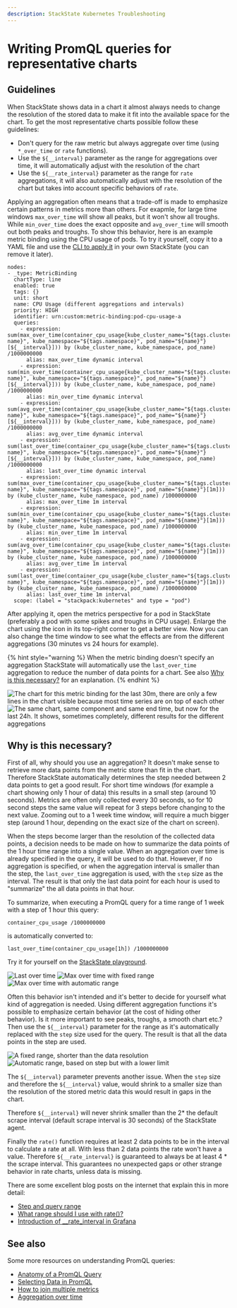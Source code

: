 ```yaml
---
description: StackState Kubernetes Troubleshooting
---
```


# Writing PromQL queries for representative charts

## Guidelines

When StackState shows data in a chart it almost always needs to change the resolution of the stored data to make it fit into the available space for the chart. To get the most representative charts possible follow these guidelines:

* Don't query for the raw metric but always aggregate over time (using `*_over_time` or `rate` functions).
* Use the `${__interval}` parameter as the range for aggregations over time, it will automatically adjust with the resolution of the chart
* Use the `${__rate_interval}` parameter as the range for `rate` aggregations, it will also automatically adjust with the resolution of the chart but takes into account specific behaviors of `rate`.

Applying an aggregation often means that a trade-off is made to emphasize certain patterns in metrics more than others. For exapmle, for large time windows `max_over_time` will show all peaks, but it won't show all troughs. While `min_over_time` does the exact opposite and `avg_over_time` will smooth out both peaks and troughs. To show this behavior, here is an example metric binding using the CPU usage of pods. To try it yourself, copy it to a YAML file and use the [CLI to apply it](./k8s-add-charts.md#create-or-update-the-metric-binding-in-stackstate) in your own StackState (you can remove it later).

```
nodes:
- _type: MetricBinding
  chartType: line
  enabled: true
  tags: {}
  unit: short
  name: CPU Usage (different aggregations and intervals)
  priority: HIGH
  identifier: urn:custom:metric-binding:pod-cpu-usage-a
  queries:
    - expression: sum(max_over_time(container_cpu_usage{kube_cluster_name="${tags.cluster-name}", kube_namespace="${tags.namespace}", pod_name="${name}"}[${__interval}])) by (kube_cluster_name, kube_namespace, pod_name) /1000000000
      alias: max_over_time dynamic interval
    - expression: sum(min_over_time(container_cpu_usage{kube_cluster_name="${tags.cluster-name}", kube_namespace="${tags.namespace}", pod_name="${name}"}[${__interval}])) by (kube_cluster_name, kube_namespace, pod_name) /1000000000
      alias: min_over_time dynamic interval
    - expression: sum(avg_over_time(container_cpu_usage{kube_cluster_name="${tags.cluster-name}", kube_namespace="${tags.namespace}", pod_name="${name}"}[${__interval}])) by (kube_cluster_name, kube_namespace, pod_name) /1000000000
      alias: avg_over_time dynamic interval
    - expression: sum(last_over_time(container_cpu_usage{kube_cluster_name="${tags.cluster-name}", kube_namespace="${tags.namespace}", pod_name="${name}"}[${__interval}])) by (kube_cluster_name, kube_namespace, pod_name) /1000000000
      alias: last_over_time dynamic interval
    - expression: sum(max_over_time(container_cpu_usage{kube_cluster_name="${tags.cluster-name}", kube_namespace="${tags.namespace}", pod_name="${name}"}[1m])) by (kube_cluster_name, kube_namespace, pod_name) /1000000000
      alias: max_over_time 1m interval
    - expression: sum(min_over_time(container_cpu_usage{kube_cluster_name="${tags.cluster-name}", kube_namespace="${tags.namespace}", pod_name="${name}"}[1m])) by (kube_cluster_name, kube_namespace, pod_name) /1000000000
      alias: min_over_time 1m interval
    - expression: sum(avg_over_time(container_cpu_usage{kube_cluster_name="${tags.cluster-name}", kube_namespace="${tags.namespace}", pod_name="${name}"}[1m])) by (kube_cluster_name, kube_namespace, pod_name) /1000000000
      alias: avg_over_time 1m interval
    - expression: sum(last_over_time(container_cpu_usage{kube_cluster_name="${tags.cluster-name}", kube_namespace="${tags.namespace}", pod_name="${name}"}[1m])) by (kube_cluster_name, kube_namespace, pod_name) /1000000000
      alias: last_over_time 1m interval
  scope: (label = "stackpack:kubernetes" and type = "pod")
```

After applying it, open the metrics perspective for a pod in StackState (preferably a pod with some spikes and troughs in CPU usage). Enlarge the chart using the icon in its top-right corner to get a better view. Now you can also change the time window to see what the effects are from the different aggregations (30 minutes vs 24 hours for example). 

{% hint style="warning %}
When the metric binding doesn't specify an aggregation StackState will automatically use the `last_over_time` aggregation to reduce the number of data points for a chart. See also [Why is this necessary?](./k8s-writing-promql-for-charts.md#why) for an explanation.
{% endhint %}

![The chart for this metric binding for the last 30m, there are only a few lines in the chart visible because most time series are on top of each other](../../.gitbook/assets/k8s/metric-aggregation-differences-30m.png)
![The same chart, same component and same end time, but now for the last 24h. It shows, sometimes completely, different results for the different aggregations](../../.gitbook/assets/k8s/metric-aggregation-differences-24h.png)

## Why is this necessary?

First of all, why should you use an aggregation? It doesn't make sense to retrieve more data points from the metric store than fit in the chart. Therefore StackState automatically determines the step needed between 2 data points to get a good result. For short time windows (for example a chart showing only 1 hour of data) this results in a small step (around 10 seconds). Metrics are often only collected every 30 seconds, so for 10 second steps the same value will repeat for 3 steps before changing to the next value. Zooming out to a 1 week time window, will require a much bigger step (around 1 hour, depending on the exact size of the chart on screen).

When the steps become larger than the resolution of the collected data points, a decision needs to be made on how to summarize the data points of the 1 hour time range into a single value. When an aggregation over time is already specified in the query, it will be used to do that. However, if no aggregation is specified, or when the aggregation interval is smaller than the step, the `last_over_time` aggregation is used, with the `step` size as the interval. The result is that only the last data point for each hour is used to "summarize" the all data points in that hour.

To summarize, when executing a PromQL query for a time range of 1 week with a step of 1 hour this query:

```
container_cpu_usage /1000000000
```

is automatically converted to:

```
last_over_time(container_cpu_usage[1h]) /1000000000
```

Try it for yourself on the [StackState playground](https://play.stackstate.com/#/metrics?promql=last_over_time%28container_cpu_usage%7Bkube_namespace%3D%22sock-shop%22%2C%20pod_name%3D~%22carts.%2A%22%7D%5B%24%7B__interval%7D%5D%29%20%2F%201000000000&timeRange=LAST_7_DAYS).

![Last over time](../../.gitbook/assets/k8s/k8s-metric-queries-for-chart-last-over-time.png)
![Max over time with fixed range](../../.gitbook/assets/k8s/k8s-metric-queries-for-chart-max-over-time-fixed-range.png)
![Max over time with automatic range](../../.gitbook/assets/k8s/k8s-metric-queries-for-chart-max-over-time-interval.png)

Often this behavior isn't intended and it's better to decide for yourself what kind of aggregation is needed. Using different aggregation functions it's possible to emphasize certain behavior (at the cost of hiding other behavior). Is it more important to see peaks, troughs, a smooth chart etc.? Then use the `${__interval}` parameter for the range as it's automatically replaced with the `step` size used for the query. The result is that all the data points in the step are used.

![A fixed range, shorter than the data resolution](../../.gitbook/assets/k8s/k8s-metric-queries-small-range.png)
![Automatic range, based on step but with a lower limit](../../.gitbook/assets/k8s/k8s-metric-queries-interval-for-range.png)

The `${__interval}` parameter prevents another issue. When the `step` size and therefore the `${__interval}` value, would shrink to a smaller size than the resolution of the stored metric data this would result in gaps in the chart. 

Therefore `${__interval}` will never shrink smaller than the 2* the default scrape interval (default scrape interval is 30 seconds) of the StackState agent.

Finally the `rate()` function requires at least 2 data points to be in the interval to calculate a rate at all. With less than 2 data points the rate won't have a value. Therefore  `${__rate_interval}` is guaranteed to always be at least 4 * the scrape interval. This guarantees no unexpected gaps or other strange behavior in rate charts, unless data is missing.

There are some excellent blog posts on the internet that explain this in more detail:

* [Step and query range](https://www.robustperception.io/step-and-query_range/)
* [What range should I use with rate()?](https://www.robustperception.io/what-range-should-i-use-with-rate/)
* [Introduction of __rate_interval in Grafana](https://grafana.com/blog/2020/09/28/new-in-grafana-7.2-__rate_interval-for-prometheus-rate-queries-that-just-work/)

## See also

Some more resources on understanding PromQL queries:

* [Anatomy of a PromQL Query](https://promlabs.com/blog/2020/06/18/the-anatomy-of-a-promql-query/)
* [Selecting Data in PromQL](https://promlabs.com/blog/2020/07/02/selecting-data-in-promql/)
* [How to join multiple metrics](https://iximiuz.com/en/posts/prometheus-vector-matching/)
* [Aggregation over time](https://iximiuz.com/en/posts/prometheus-functions-agg-over-time/)
